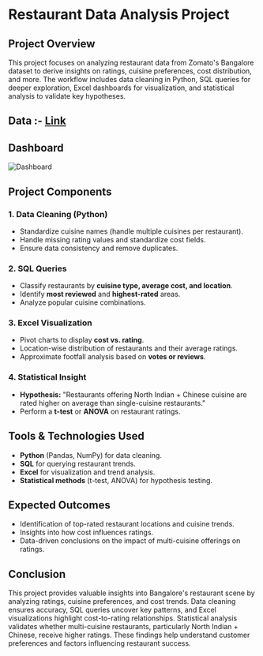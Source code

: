 # Restaurant Data Analysis Project

## Project Overview

This project focuses on analyzing restaurant data from Zomato's Bangalore dataset to derive insights on ratings, cuisine preferences, cost distribution, and more. The workflow includes data cleaning in Python, SQL queries for deeper exploration, Excel dashboards for visualization, and statistical analysis to validate key hypotheses.

## Data :- [Link](https://drive.google.com/file/d/1mkUEBwF8QuH00wyrVoAaxzIqgdoOoeA4/view?usp=sharing)

## Dashboard

![Dashboard](https://github.com/user-attachments/assets/2a999772-c51f-48c8-a3ba-836ea6489275)


## Project Components

### 1. Data Cleaning (Python)
- Standardize cuisine names (handle multiple cuisines per restaurant).
- Handle missing rating values and standardize cost fields.
- Ensure data consistency and remove duplicates.

### 2. SQL Queries
- Classify restaurants by **cuisine type, average cost, and location**.
- Identify **most reviewed** and **highest-rated** areas.
- Analyze popular cuisine combinations.

### 3. Excel Visualization
- Pivot charts to display **cost vs. rating**.
- Location-wise distribution of restaurants and their average ratings.
- Approximate footfall analysis based on **votes or reviews**.

### 4. Statistical Insight
- **Hypothesis:** "Restaurants offering North Indian + Chinese cuisine are rated higher on average than single-cuisine restaurants."
- Perform a **t-test** or **ANOVA** on restaurant ratings.

## Tools & Technologies Used
- **Python** (Pandas, NumPy) for data cleaning.
- **SQL** for querying restaurant trends.
- **Excel** for visualization and trend analysis.
- **Statistical methods** (t-test, ANOVA) for hypothesis testing.

## Expected Outcomes
- Identification of top-rated restaurant locations and cuisine trends.
- Insights into how cost influences ratings.
- Data-driven conclusions on the impact of multi-cuisine offerings on ratings.

## Conclusion

This project provides valuable insights into Bangalore's restaurant scene by analyzing ratings, cuisine preferences, and cost trends. Data cleaning ensures accuracy, SQL queries uncover key patterns, and Excel visualizations highlight cost-to-rating relationships. Statistical analysis validates whether multi-cuisine restaurants, particularly North Indian + Chinese, receive higher ratings. These findings help understand customer preferences and factors influencing restaurant success.
